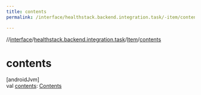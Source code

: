 ```yaml
---
title: contents
permalink: /interface/healthstack.backend.integration.task/-item/contents.html

---
```

//[interface](../../../index.html)/[healthstack.backend.integration.task](../index.html)/[Item](index.html)/[contents](contents.html)



# contents



[androidJvm]\
val [contents](contents.html): [Contents](../-contents/index.html)




